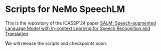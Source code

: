 # Scripts for NeMo SpeechLM

This is the repository of the ICASSP'24 paper [SALM: Speech-augmented Language Model with In-context Learning for Speech Recognition and Translation
](https://arxiv.org/abs/2310.09424)

We will release the scripts and checkpoints soon.
